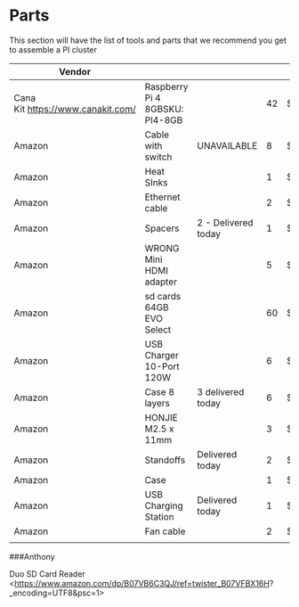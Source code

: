 # Parts

This section will have the list of tools and parts that we recommend you get to assemble a PI cluster


| Vendor                            |                                |                     |    |         |           |                                                                                                                                                                                                                                                                                                                                                                                                                                                                                                                                                                |  |
| ----------------------------------- |-------------------------------- | --------------------- | ---- | --------- | ----------- | ---------------------------------------------------------------------------------------------------------------------------------------------------------------------------------------------------------------------------------------------------------------------------------------------------------------------------------------------------------------------------------------------------------------------------------------------------------------------------------------------------------------------------------------------------------------- | -- |
| Cana Kit https://www.canakit.com/ | Raspberry Pi 4 8GBSKU: PI4-8GB |                     | 42 | $75.00  |  | https://www.canakit.com/raspberry-pi-4-8gb.html?defpid=4630                                                                                                                                                                                                                                                                                                                                                                                                                                                                                                    |  |
| Amazon                            | Cable with switch              | UNAVAILABLE         | 8 | $9.99   |     | https://www.amazon.com/VEGET-Raspberry-Switch-Arduino-Devices%EF%BC%883-Pack%EF%BC%89/dp/B07VSC1X2Y/ref=sr_1_38?dchild=1&keywords=raspberry+pi+4+power+switch&s=electronics&sr=1-38                                                                                                                                                                                                                                                                                                                                                                            |  |
| Amazon                            | Heat SInks                     |                     | 1 | $12.99  |    | https://www.amazon.com/dp/B082RT8CMS/ref=sspa_dk_detail_1?psc=1&pd_rd_i=B082RT8CMS&pd_rd_w=3exm1&pf_rd_p=7d37a48b-2b1a-4373-8c1a-bdcc5da66be9&pd_rd_wg=X8rdX&pf_rd_r=QJYGCRZD3HBP38TH3VZK&pd_rd_r=52cc97b3-1cf0-4402-ba98-0b7d8d5f8649&spLa=ZW5jcnlwdGVkUXVhbGlmaWVyPUFUNzNXRU1BTFk3OUsmZW5jcnlwdGVkSWQ9QTA1NTE5NzEyME1EUFk4QVAxMTMmZW5jcnlwdGVkQWRJZD1BMDc2NDQ1MDNLTVhaWE5US0xEMUMmd2lkZ2V0TmFtZT1zcF9kZXRhaWwmYWN0aW9uPWNsaWNrUmVkaXJlY3QmZG9Ob3RMb2dDbGljaz10cnVl                                                                                           |  |
| Amazon                            | Ethernet cable                 |                     | 2 | $6.64   |    | https://www.amazon.com/Cat-Ethernet-Cable-White-Connectors/dp/B01IQWGRPU/ref=sr_1_3?dchild=1&keywords=network+cable&qid=1604589880&refinements=p_n_feature_keywords_three_browse-bin%3A7070221011&rnid=5462369011&s=pc&sr=1-3                                                                                                                                                                                                                                                                                                                                  |  |
| Amazon                            | Spacers                        | 2 - Delivered today | 1  | $11.85  |     | https://www.amazon.com/Uxcell-a15060200ux0459-Female-Thread-Standoff/dp/B013G1Q300/ref=pd_sbs_328_1/142-4311132-1603634?_encoding=UTF8&pd_rd_i=B013G1Q300&pd_rd_r=a582d19c-1fc3-4f0a-b6cf-3da0968605e3&pd_rd_w=CFQDF&pd_rd_wg=zZcXu&pf_rd_p=ed1e2146-ecfe-435e-b3b5-d79fa072fd58&pf_rd_r=9AS1B4D8FP6WVANPDNJK&psc=1&refRID=9AS1B4D8FP6WVANPDNJK                                                                                                                                                                                                                |  |
| Amazon                            | WRONG Mini HDMI adapter              |               | 5  | $7.99   |     | https://www.amazon.com/Benfei-Adapter-Compatible-Raspberry-Camcorder/dp/B07GGG5JWS/ref=sr_1_2_sspa?dchild=1&keywords=mini-hdmi+to+hdmi+adapter&pd_rd_r=b550da81-bde2-4609-973e-468ef096cb9a&pd_rd_w=MCZDc&pd_rd_wg=EEXPa&pf_rd_p=0ec05f25-9534-48fe-9c3e-40b89957230e&pf_rd_r=FDMR0VC21CBCCEHMMBCC&qid=1604593399&sr=8-2-spons&psc=1&spLa=ZW5jcnlwdGVkUXVhbGlmaWVyPUEzRTFCSDlXMUxVR1VOJmVuY3J5cHRlZElkPUEwMDAzODEzRTVJVk5DOEVBQzlKJmVuY3J5cHRlZEFkSWQ9QTA0MTM0MzJESVhMNE9DT1BMVTUmd2lkZ2V0TmFtZT1zcF9hdGYmYWN0aW9uPWNsaWNrUmVkaXJlY3QmZG9Ob3RMb2dDbGljaz10cnVl |  |
| Amazon                            | sd cards 64GB EVO Select       |                     | 60 | $9.99   |    | https://www.amazon.com/SAMSUNG-Select-microSDXC-Adapter-MB-ME64HA/dp/B08879MG33/ref=sr_1_2?dchild=1&keywords=sd+cards&qid=1604598396&refinements=p_n_feature_two_browse-bin%3A6518305011%2Cp_89%3APNY%7CSAMSUNG%7CSanDisk&rnid=2528832011&s=pc&sr=1-2                                                                                                                                                                                                                                                                                                          |  |
| Amazon                            | USB Charger 10-Port 120W       |                     | 6  | $39.99  |    | https://www.amazon.com/gp/product/B071KBT4ZR/ref=ppx_yo_dt_b_asin_title_o03_s00?ie=UTF8&psc=1                                                                                                                                                                                                                                                                                                                                                                                                                                                                  |  |
| Amazon                            | Case 8 layers                  | 3 delivered today    | 6  | $64.99  |    | https://www.amazon.com/GeeekPi-Raspberry-Cluster-Stackable-4-Layers/dp/B085XSPV7G/ref=sr_1_6?dchild=1&keywords=raspberry%2Bpi%2Bcluster%2Bcase%2Bwith%2Bvan&qid=1608317526&sr=8-6&th=1                                                                                                                                                                                                                                                                                                                                                                         |  |
| Amazon                            | HONJIE M2.5 x 11mm             |                     | 3  | $7.56   |     | https://www.amazon.com/gp/product/B0824G9YGN/ref=ppx_yo_dt_b_asin_title_o03_s00?ie=UTF8&psc=1                                                                                                                                                                                                                                                                                                                                                                                                                                                                  |  |
| Amazon                            | Standoffs                      | Delivered today     | 2  | $5.49   |     | https://www.amazon.com/gp/product/B0721SP83Q/ref=ppx_yo_dt_b_asin_title_o02_s00?ie=UTF8&psc=1                                                                                                                                                                                                                                                                                                                                                                                                                                                                  |  |
| Amazon                            | Case                           |                     | 1  | $59.39  |     | https://www.amazon.com/dp/B08KDHQKYL/?coliid=IS4WAW93LHZEX&colid=19DQ1O5T0I53M&psc=1&ref_=lv_ov_lig_dp_it                                                                                                                                                                                                                                                                                                                                                                                                                                                      |  |
| Amazon                            | USB Charging Station           | Delivered today     | 1  | $119.99 |    | https://www.amazon.com/G-daimler-Charging-Intelligent-Protection-organizer/dp/B077VGZBVS/ref=sr_1_2?dchild=1&keywords=60+port+usb+charger&qid=1608319889&s=electronics&sr=1-2                                                                                                                                                                                                                                                                                                                                                                                  |  |
| Amazon                            | Fan cable                      |                     | 2  | $10.99  |     | https://www.amazon.com/CRJ-Voltage-Step-Up-Sleeved-Adapter/dp/B07QFG6LFR                                                                                                                                                                                                                                                                                                                                                                                                                                                                                       |  |
|                                   |                                |                     |    |         |  |                                                                                                                                                                                                                                                                                                                                                                                                                                                                                                                                                                |  |

###Anthony

Duo SD Card Reader <https://www.amazon.com/dp/B07VB6C3QJ/ref=twister_B07VFBX16H?
_encoding=UTF8&psc=1>
